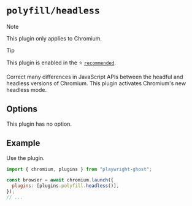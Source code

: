 # `polyfill/headless`

> [!NOTE]
>
> This plugin only applies to Chromium.

> [!TIP]
>
> This plugin is enabled in the ⭐ [`recommended`](../recommended.md).

Correct many differences in JavaScript APIs between the headful and headless
versions of Chromium. This plugin activates Chromium's new headless mode.

## Options

This plugin has no option.

## Example

Use the plugin.

```javascript
import { chromium, plugins } from "playwright-ghost";

const browser = await chromium.launch({
  plugins: [plugins.polyfill.headless()],
});
// ...
```
